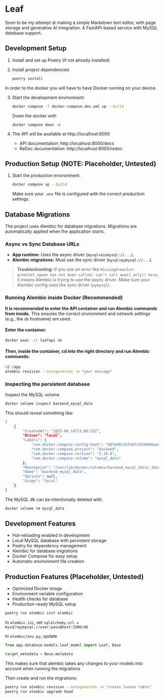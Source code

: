 # Leaf

Soon to be my attempt at making a simple Markdown text editor, with page storage and generative AI integration. A FastAPI-based service with MySQL database support.

## Development Setup

1. Install and set up Poetry (if not already installed)

2. Install project dependencies

   ```bash
   poetry install
   ```

In order to the docker you will have to have Docker running on your device.

3. Start the development environment:
   ```bash
   docker compose -f docker-compose.dev.yml up --build
   ```

   Down the docker with
   ```
   docker compose down -v
   ```

4. The API will be available at http://localhost:8000
   - API documentation: http://localhost:8000/docs
   - ReDoc documentation: http://localhost:8000/redoc

## Production Setup (NOTE: Placeholder, Untested)

1. Start the production environment:
   ```bash
   docker compose up --build
   ```
   Make sure your `.env` file is configured with the correct production settings.

## Database Migrations

The project uses Alembic for database migrations. Migrations are automatically applied when the application starts.

### Async vs Sync Database URLs
- **App runtime:** Uses the async driver (`mysql+aiomysql://...`).
- **Alembic migrations:** Must use the sync driver (`mysql+pymysql://...`).

> **Troubleshooting:**
> If you see an error like `MissingGreenlet: greenlet_spawn has not been called; can't call await_only() here`, it means Alembic is trying to use the async driver. Make sure your Alembic config uses the sync driver (`pymysql`).

### Running Alembic inside Docker (Recommended)

**It is recommended to enter the API container and run Alembic commands from inside.** This ensures the correct environment and network settings (e.g., the `db` hostname) are used.

#### Enter the container:

```bash
docker exec -it leafapi sh
```

#### Then, inside the container, cd into the right directory and  run Alembic commands:

```sh
cd /app
alembic revision --autogenerate -m "your message"
```

### Inspecting the persistent database

Inspect the MySQL volume

```sh
docker volume inspect backend_mysql_data
```

This should reveal something like:
```sh
[
    {
        "CreatedAt": "2025-06-14T11:06:32Z",
        "Driver": "local",
        "Labels": {
            "com.docker.compose.config-hash": "567e60c16fe07cb5369dbae37739c19ead97ec4cf900ed9031152476c2c08e69",
            "com.docker.compose.project": "backend",
            "com.docker.compose.version": "2.34.0",
            "com.docker.compose.volume": "mysql_data"
        },
        "Mountpoint": "/var/lib/docker/volumes/backend_mysql_data/_data",
        "Name": "backend_mysql_data",
        "Options": null,
        "Scope": "local"
    }
]
```


The MySQL db can be intentionally deleted with:

```sh
docker volume rm mysql_data
```

## Development Features

- Hot-reloading enabled in development
- Local MySQL database with persistent storage
- Poetry for dependency management
- Alembic for database migrations
- Docker Compose for easy setup
- Automatic environment file creation

## Production Features (Placeholder, Untested)

- Optimized Docker image
- Environment variable configuration
- Health checks for database
- Production-ready MySQL setup

```bash
poetry run alembic init alembic 
```

In `alembic.ini`, set `sqlalchemy.url = mysql+pymysql://user:pass@host:3306/db`

In `alembic/env.py`, update

```python
from app.database.models.leaf_model import Leaf, Base

target_metadata = Base.metadata
```

This makes sure that alembic takes any changes to your models into account when running the migrations

Then create and run the migrations:

```bash
poetry run alembic revision --autogenerate -m "create leaves table"
poetry run alembic upgrade head
```
